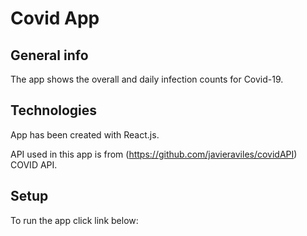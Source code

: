 # Covid App

## General info

The app shows the overall and daily infection counts for Covid-19.

## Technologies

App has been created with React.js.

API used in this app is from (https://github.com/javieraviles/covidAPI) COVID API.

## Setup

To run the app click link below: